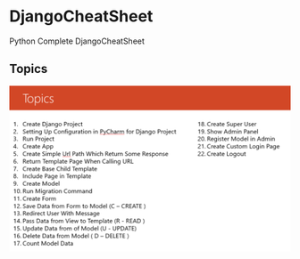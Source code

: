# DjangoCheatSheet
Python Complete DjangoCheatSheet

<h2>Topics</h2>

<img src="https://github.com/hackstarsj/DjangoCheatSheet/raw/master/screenshots/topics.PNG"/>
